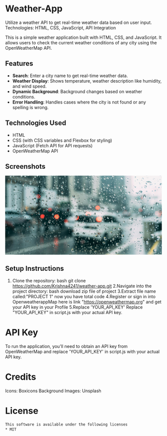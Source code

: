 # Weather-App
Utilize a weather API to get real-time weather data based on user input.  Technologies: HTML, CSS, JavaScript, API Integration

This is a simple weather application built with HTML, CSS, and JavaScript. It allows users to check the current weather conditions of any city using the OpenWeatherMap API.

## Features

- **Search**: Enter a city name to get real-time weather data.
- **Weather Display**: Shows temperature, weather description like humidity, and wind speed.
- **Dynamic Background**: Background changes based on weather conditions.
- **Error Handling**: Handles cases where the city is not found or any spelling is wrong.

## Technologies Used

- HTML
- CSS (with CSS variables and Flexbox for styling)
- JavaScript (Fetch API for API requests)
- OpenWeatherMap API

## Screenshots

![image alt](https://github.com/Krishna4241/Weather-App/blob/f194ed147b2d657afb6eb0d3edbf0f0bea22a99b/Screenshot%20_1.jpeg)





## Setup Instructions

1. Clone the repository:
    bash
   git clone https://github.com/Krishna4241/weather-app.git
2.Navigate into the project directory:
    bash
   download zip file of project
3.Extract file name called:"PROJECT 1"
   now you have total code
4.Register or sign in into OpenweatherappMap
  here is link "https://openweathermap.org"
   and get your API key in your Profile
5.Replace 'YOUR_API_KEY'
   Replace "YOUR_API_KEY" in script.js with your actual API key.


   
# API Key
  To run the application, you'll need to obtain an API key from OpenWeatherMap and replace 'YOUR_API_KEY' in script.js with your actual API key.

  
# Credits
  Icons: Boxicons
  Background Images: Unsplash 

  
# License
    This software is available under the following licenses
    * MIT   
